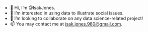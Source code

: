  - 👋 Hi, I’m @IsakJones.
 - 👀 I’m interested in using data to illustrate social issues.
 - 💞️ I’m looking to collaborate on any data science-related project!
 - 📫 You may contact me at isak.jones.980@gmail.com.

<!---
IsakJones/IsakJones is a ✨ special ✨ repository because its `README.md` (this file) appears on your GitHub profile.
You can click the Preview link to take a look at your changes.
--->

